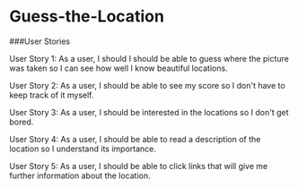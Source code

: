 # Guess-the-Location

###User Stories

User Story 1: As a user, I should I should be able to guess where the picture was taken so I can see how well I know beautiful locations.

User Story 2: As a user, I should be able to see my score so I don't have to keep track of it myself.

User Story 3: As a user, I should be interested in the locations so I don't get bored.

User Story 4: As a user, I should be able to read a description of the location so I understand its importance.

User Story 5: As a user, I should be able to click links that will give me further information about the location.
